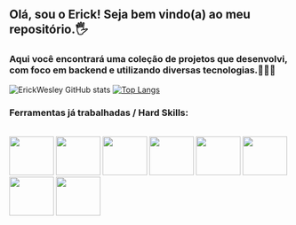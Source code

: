 ## Olá, sou o Erick! Seja bem vindo(a) ao meu repositório.🖐️
### Aqui você encontrará uma coleção de projetos que desenvolvi, com foco em backend e utilizando diversas tecnologias.👨🏽‍💻

![ErickWesley GitHub stats](https://github-readme-stats.vercel.app/api?username=ErickWesley&show_icons=true&theme=dracula)
[![Top Langs](https://github-readme-stats.vercel.app/api/top-langs/?username=ErickWesley&layout=compact&theme=dracula)](https://github.com/anuraghazra/github-readme-stats)



### Ferramentas já trabalhadas / Hard Skills:

<div style="display: inline_block"><br/>
    <img height="70" width="80" src="https://cdn.jsdelivr.net/gh/devicons/devicon/icons/java/java-original-wordmark.svg" />    
    <img height="70" width="80" src="https://cdn.jsdelivr.net/gh/devicons/devicon/icons/spring/spring-original.svg" />
    <img height="70" width="80" src="https://cdn.jsdelivr.net/gh/devicons/devicon/icons/java/java-original.svg" />
    <img height="70" width="80" src="https://cdn.jsdelivr.net/gh/devicons/devicon/icons/mysql/mysql-original.svg" />
    <img height="70" width="80" src="https://cdn.jsdelivr.net/gh/devicons/devicon/icons/mongodb/mongodb-original.svg" />
    <img height="70" width="80" src="https://cdn.jsdelivr.net/gh/devicons/devicon/icons/postgresql/postgresql-original.svg" />
    <img height="70" width="80" src="https://cdn.jsdelivr.net/gh/devicons/devicon/icons/heroku/heroku-original.svg" />
    <img height="70" width="80" src="https://cdn.jsdelivr.net/gh/devicons/devicon/icons/git/git-original.svg" />     
          
</div>
